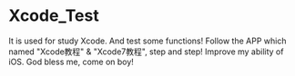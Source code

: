 # Xcode_Test
  It is used for study Xcode. And test some functions! Follow the APP which named "Xcode教程" & "Xcode7教程", step and step! Improve my ability of iOS. God bless me, come on boy!
